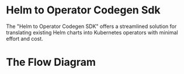 # Helm to Operator Codegen Sdk
The "Helm to Operator Codegen SDK" offers a streamlined solution for translating existing Helm charts into Kubernetes operators with minimal effort and cost.

# The Flow Diagram





